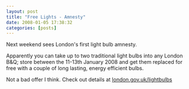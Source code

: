 ```yaml
---
layout: post
title: "Free Lights - Amnesty"
date: 2008-01-05 17:38:32
categories: [posts]
---
```


Next weekend sees London's first light bulb amnesty.

Apparently you can take up to two traditional light bulbs into any London B&Q; store between the 11-13th January 2008 and get them replaced for free with a couple of long lasting, energy efficient bulbs.

Not a bad offer I think. Check out details at [london.gov.uk/lightbulbs](http://www.london.gov.uk/lightbulbs)
